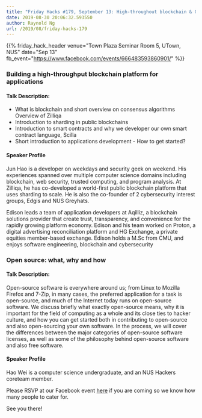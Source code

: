 ```yaml
---
title: "Friday Hacks #179, September 13: High-throughout blockchain & Open Source"
date: 2019-08-30 20:06:32.593550
author: Raynold Ng
url: /2019/08/friday-hacks-179
---
```


{{% friday_hack_header
    venue="Town Plaza Seminar Room 5, UTown, NUS"
    date="Sep 13"
    fb_event="https://www.facebook.com/events/666483593860901/" %}}


### Building a high-throughput blockchain platform for applications

#### Talk Description:

- What is blockchain and short overview on consensus algorithms
Overview of Zilliqa 
- Introduction to sharding in public blockchains
- Introduction to smart contracts and why we developer our own smart contract language, Scilla
- Short introduction to applications development - How to get started?

#### Speaker Profile

Jun Hao is a developer on weekdays and security geek on weekend. His experiences spanned over multiple computer science domains including blockchain, web security, trusted computing, and program analysis. At Zilliqa, he has co-developed a world-first public blockchain platform that uses sharding to scale. He is also the co-founder of 2 cybersecurity interest groups, Edgis and NUS Greyhats.
 
Edison leads a team of application developers at Aqilliz, a blockchain solutions provider that create trust, transparency, and convenience for the rapidly growing platform economy. Edison and his team worked on Proton, a digital advertising reconciliation platform and HG Exchange, a private equities member-based exchange. Edison holds a M.Sc from CMU, and enjoys software engineering, blockchain and cybersecurity

### Open source: what, why and how

#### Talk Description:

Open-source software is everywhere around us; from Linux to Mozilla Firefox and 7-Zip, in many cases, the preferred application for a task is open-source, and much of the Internet today runs on open-source software. We discuss briefly what exactly open-source means, why it is important for the field of computing as a whole and its close ties to hacker culture, and how you can get started both in contributing to open-source and also open-sourcing your own software. In the process, we will cover the differences between the major categories of open-source software licenses, as well as some of the philosophy behind open-source software and also free software.

#### Speaker Profile

Hao Wei is a computer science undergraduate, and an NUS Hackers coreteam member.

Please RSVP at our Facebook event [here](https://www.facebook.com/events/666483593860901/) if you are coming so we know how many people to cater for.

See you there!
